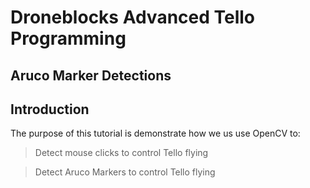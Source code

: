 # Droneblocks Advanced Tello Programming
## Aruco Marker Detections

## Introduction

The purpose of this tutorial is demonstrate how we us use OpenCV to:

> Detect mouse clicks to control Tello flying

> Detect Aruco Markers to control Tello flying
>
> 